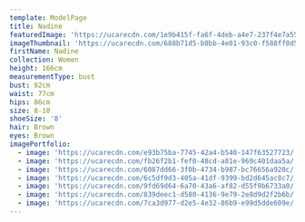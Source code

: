 ```yaml
---
template: ModelPage
title: Nadine
featuredImage: 'https://ucarecdn.com/1e9b415f-fa6f-4deb-a4e7-237f4e7a5510/'
imageThumbnail: 'https://ucarecdn.com/688b71d5-b0bb-4e01-93c0-f588ff0d53b8/'
firstName: Nadine
collection: Women
height: 166cm
measurementType: bust
bust: 92cm
waist: 77cm
hips: 86cm
size: 8-10
shoeSize: '8'
hair: Brown
eyes: Brown
imagePortfolio:
  - image: 'https://ucarecdn.com/e93b75ba-7745-42a4-b540-147f63527723/'
  - image: 'https://ucarecdn.com/fb26f2b1-fef0-48cd-a81e-969c401daa5a/'
  - image: 'https://ucarecdn.com/6087dd66-3f0b-4734-b987-bc76656a920c/'
  - image: 'https://ucarecdn.com/6c5df9d3-405a-41df-9399-bd2d645ac8c7/'
  - image: 'https://ucarecdn.com/9fd69d64-6a70-43a6-af82-d55f9b6733a0/'
  - image: 'https://ucarecdn.com/839deec1-d580-4136-9e79-2e8d9d2f2b6b/'
  - image: 'https://ucarecdn.com/7ca3d977-d2e5-4e32-86b9-e99d5dde609e/'
---
```


